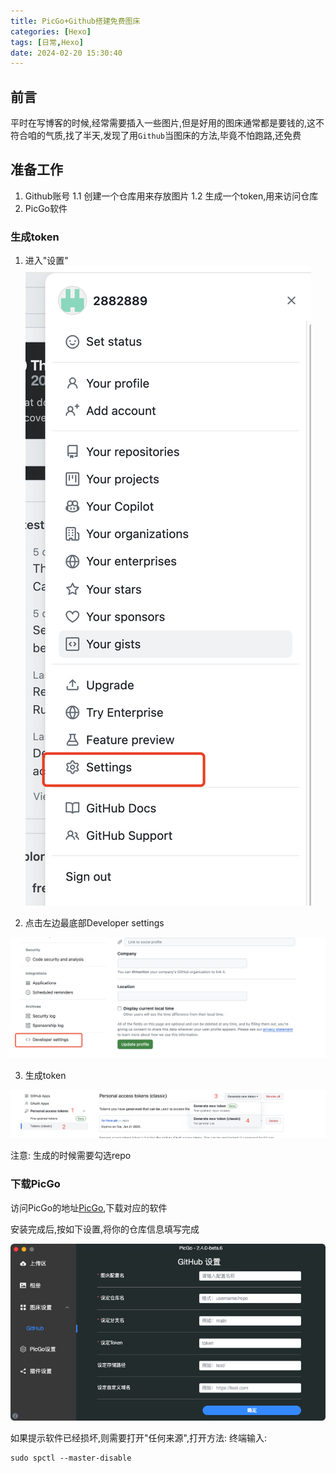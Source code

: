 ```yaml
---
title: PicGo+Github搭建免费图床
categories: [Hexo]
tags: [日常,Hexo]
date: 2024-02-20 15:30:40
---
```


## 前言 ##

平时在写博客的时候,经常需要插入一些图片,但是好用的图床通常都是要钱的,这不符合咱的气质,找了半天,发现了用`Github`当图床的方法,毕竟不怕跑路,还免费

<!-- more -->

## 准备工作 ##

1. Github账号
1.1 创建一个仓库用来存放图片
1.2 生成一个token,用来访问仓库
2. PicGo软件

### 生成token

1. 进入"设置"
![](https://raw.githubusercontent.com/2882889/HexoPic/master/hexo20240220161143.png)

2. 点击左边最底部Developer settings

![](https://raw.githubusercontent.com/2882889/HexoPic/master/hexo20240220161336.png)

3. 生成token

![](https://raw.githubusercontent.com/2882889/HexoPic/master/hexo20240220161614.png)

注意: 生成的时候需要勾选repo

### 下载PicGo

访问PicGo的地址[PicGo](https://github.com/Molunerfinn/PicGo),下载对应的软件

安装完成后,按如下设置,将你的仓库信息填写完成

![](https://raw.githubusercontent.com/2882889/HexoPic/master/hexo20240220162533.png)

如果提示软件已经损坏,则需要打开"任何来源",打开方法:
终端输入:

```
sudo spctl --master-disable
```



